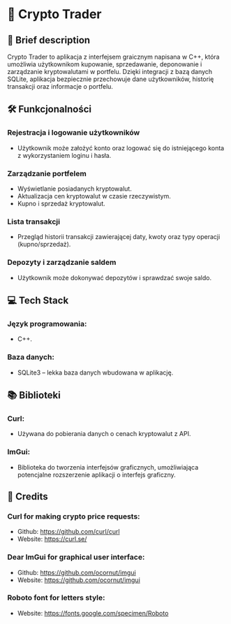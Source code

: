 # 🚀 Crypto Trader
## 📃 Brief description
Crypto Trader to aplikacja z interfejsem graicznym napisana w C++, która umożliwia użytkownikom kupowanie, sprzedawanie, deponowanie i zarządzanie kryptowalutami w portfelu. Dzięki integracji z bazą danych SQLite, aplikacja bezpiecznie przechowuje dane użytkowników, historię transakcji oraz informacje o portfelu.

## 🛠️ Funkcjonalności
### Rejestracja i logowanie użytkowników
  - Użytkownik może założyć konto oraz logować się do istniejącego konta z wykorzystaniem loginu i hasła.
### Zarządzanie portfelem
  - Wyświetlanie posiadanych kryptowalut.
  - Aktualizacja cen kryptowalut w czasie rzeczywistym.
  - Kupno i sprzedaż kryptowalut.
### Lista transakcji
  - Przegląd historii transakcji zawierającej daty, kwoty oraz typy operacji (kupno/sprzedaż).
### Depozyty i zarządzanie saldem
  - Użytkownik może dokonywać depozytów i sprawdzać swoje saldo.

## 💻 Tech Stack
### Język programowania:
  - C++.
### Baza danych:
  - SQLite3 – lekka baza danych wbudowana w aplikację.
## 📚 Biblioteki
### Curl:
  - Używana do pobierania danych o cenach kryptowalut z API.
### ImGui:
  - Biblioteka do tworzenia interfejsów graficznych, umożliwiająca potencjalne rozszerzenie aplikacji o interfejs graficzny.

## 📜 Credits
### Curl for making crypto price requests:
  - Github: https://github.com/curl/curl
  - Website: https://curl.se/

### Dear ImGui for graphical user interface:
  - Github: https://github.com/ocornut/imgui
  - Website: https://github.com/ocornut/imgui

### Roboto font for letters style:
  - Website: https://fonts.google.com/specimen/Roboto
